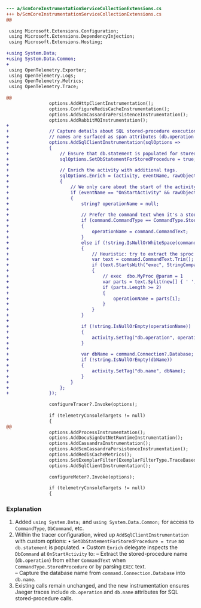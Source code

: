 ```diff
--- a/ScmCoreInstrumentationServiceCollectionExtensions.cs
+++ b/ScmCoreInstrumentationServiceCollectionExtensions.cs
@@
 
 using Microsoft.Extensions.Configuration;
 using Microsoft.Extensions.DependencyInjection;
 using Microsoft.Extensions.Hosting;
 
+using System.Data;
+using System.Data.Common;
+
 using OpenTelemetry.Exporter;
 using OpenTelemetry.Logs;
 using OpenTelemetry.Metrics;
 using OpenTelemetry.Trace;
 
@@
 				options.AddHttpClientInstrumentation();
 				options.ConfigureRedisCacheInstrumentation();
 				options.AddScmCassandraPersistenceInstrumentation();
 				options.AddRabbitMQInstrumentation();
+
+				// Capture details about SQL stored-procedure executions so the proc and database
+				// names are surfaced as span attributes (db.operation / db.name).
+				options.AddSqlClientInstrumentation(sqlOptions =>
+				{
+					// Ensure that db.statement is populated for stored procedures as well.
+					sqlOptions.SetDbStatementForStoredProcedure = true;
+
+					// Enrich the activity with additional tags.
+					sqlOptions.Enrich = (activity, eventName, rawObject) =>
+					{
+						// We only care about the start of the activity where the DbCommand is available.
+						if (eventName == "OnStartActivity" && rawObject is DbCommand command)
+						{
+							string? operationName = null;
+
+							// Prefer the command text when it's a stored procedure invocation.
+							if (command.CommandType == CommandType.StoredProcedure)
+							{
+								operationName = command.CommandText;
+							}
+							else if (!string.IsNullOrWhiteSpace(command.CommandText))
+							{
+								// Heuristic: try to extract the sproc name from an EXEC statement.
+								var text = command.CommandText.Trim();
+								if (text.StartsWith("exec", StringComparison.OrdinalIgnoreCase))
+								{
+									// exec  dbo.MyProc @param = 1
+									var parts = text.Split(new[] { ' ', '\t', '\r', '\n' }, StringSplitOptions.RemoveEmptyEntries);
+									if (parts.Length >= 2)
+									{
+										operationName = parts[1];
+									}
+								}
+							}
+
+							if (!string.IsNullOrEmpty(operationName))
+							{
+								activity.SetTag("db.operation", operationName);
+							}
+
+							var dbName = command.Connection?.Database;
+							if (!string.IsNullOrEmpty(dbName))
+							{
+								activity.SetTag("db.name", dbName);
+							}
+						}
+					};
+				});
 
 				configureTracer?.Invoke(options);
 
 				if (telemetryConsoleTargets != null)
 				{
@@
 				options.AddProcessInstrumentation();
 				options.AddDocuSignDotNetRuntimeInstrumentation();
 				options.AddCassandraInstrumentation();
 				options.AddScmCassandraPersistenceInstrumentation();
 				options.AddRedisCacheMetrics();
 				options.SetExemplarFilter(ExemplarFilterType.TraceBased);
 				options.AddSqlClientInstrumentation();
 
 				configureMeter?.Invoke(options);
 
 				if (telemetryConsoleTargets != null)
 				{
```

### Explanation
1. Added `using System.Data;` and `using System.Data.Common;` for access to `CommandType`, `DbCommand`, etc.
2. Within the tracer configuration, wired up `AddSqlClientInstrumentation` with custom options:
   • `SetDbStatementForStoredProcedure = true` so `db.statement` is populated.
   • Custom `Enrich` delegate inspects the `DbCommand` at `OnStartActivity` to:
     – Extract the stored-procedure name (`db.operation`) from either `CommandText` when `CommandType.StoredProcedure` or by parsing `EXEC` text.  
     – Capture the database name from `command.Connection.Database` into `db.name`.
3. Existing calls remain unchanged, and the new instrumentation ensures Jaeger traces include `db.operation` and `db.name` attributes for SQL stored-procedure calls.